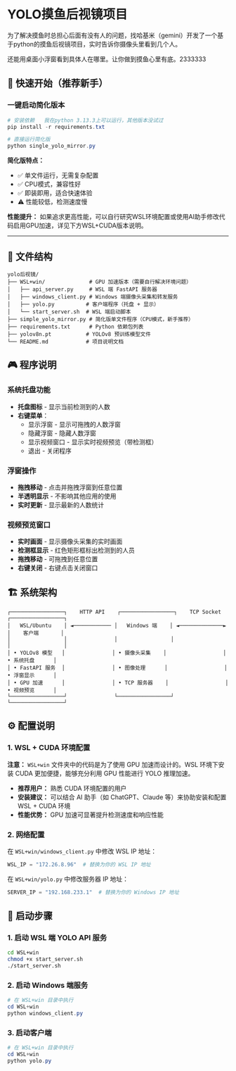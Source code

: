 # YOLO摸鱼后视镜项目

为了解决摸鱼时总担心后面有没有人的问题，找哈基米（gemini）开发了一个基于python的摸鱼后视镜项目，实时告诉你摄像头里看到几个人。

还能用桌面小浮窗看到具体人在哪里。让你做到摸鱼心里有底。2333333

## 🚀 快速开始（推荐新手）

### 一键启动简化版本
```powershell
# 安装依赖   我在python 3.13.3上可以运行，其他版本没试过
pip install -r requirements.txt

# 直接运行简化版
python single_yolo_mirror.py
```

**简化版特点：**
- ✅ 单文件运行，无需复杂配置
- ✅ CPU模式，兼容性好
- ✅ 即装即用，适合快速体验
- ⚠️ 性能较低，检测速度慢

**性能提升：** 如果追求更高性能，可以自行研究WSL环境配置或使用AI助手修改代码启用GPU加速，详见下方WSL+CUDA版本说明。

---

## 📁 文件结构

```
yolo后视镜/
├── WSL+win/              # GPU 加速版本（需要自行解决环境问题）
│   ├── api_server.py     # WSL 端 FastAPI 服务器
│   ├── windows_client.py # Windows 端摄像头采集和转发服务
│   ├── yolo.py          # 客户端程序（托盘 + 显示）
│   └── start_server.sh  # WSL 端启动脚本
├── simple_yolo_mirror.py # 简化版单文件程序（CPU模式，新手推荐）
├── requirements.txt      # Python 依赖包列表
├── yolov8n.pt           # YOLOv8 预训练模型文件
└── README.md            # 项目说明文档
```

## 🎮 程序说明

### 系统托盘功能

- **托盘图标** - 显示当前检测到的人数
- **右键菜单**：
  - 显示浮窗 - 显示可拖拽的人数浮窗
  - 隐藏浮窗 - 隐藏人数浮窗
  - 显示视频窗口 - 显示实时视频预览（带检测框）
  - 退出 - 关闭程序

### 浮窗操作

- **拖拽移动** - 点击并拖拽浮窗到任意位置
- **半透明显示** - 不影响其他应用的使用
- **实时更新** - 显示最新的人数统计

### 视频预览窗口

- **实时画面** - 显示摄像头采集的实时画面
- **检测框显示** - 红色矩形框标出检测到的人员
- **拖拽移动** - 可拖拽到任意位置
- **右键关闭** - 右键点击关闭窗口

## 🏗️ 系统架构

```
┌─────────────────┐    HTTP API    ┌─────────────────┐    TCP Socket    ┌─────────────────┐
│   WSL/Ubuntu    │ ◄──────────── │   Windows 端    │ ◄──────────────► │    客户端       │
│                 │               │                 │                  │                 │
│ • YOLOv8 模型   │               │ • 摄像头采集    │                  │ • 系统托盘      │
│ • FastAPI 服务  │               │ • 图像处理      │                  │ • 浮窗显示      │
│ • GPU 加速      │               │ • TCP 服务器    │                  │ • 视频预览      │
└─────────────────┘               └─────────────────┘                  └─────────────────┘
```
## ⚙️ 配置说明

### 1. WSL + CUDA 环境配置

**注意：** `WSL+win` 文件夹中的代码是为了使用 GPU 加速而设计的。WSL 环境下安装 CUDA 更加便捷，能够充分利用 GPU 性能进行 YOLO 推理加速。

- **推荐用户：** 熟悉 CUDA 环境配置的用户
- **安装建议：** 可以结合 AI 助手（如 ChatGPT、Claude 等）来协助安装和配置 WSL + CUDA 环境
- **性能优势：** GPU 加速可显著提升检测速度和响应性能

### 2. 网络配置

在 `WSL+win/windows_client.py` 中修改 WSL IP 地址：

```python
WSL_IP = "172.26.8.96"  # 替换为你的 WSL IP 地址
```

在 `WSL+win/yolo.py` 中修改服务器 IP 地址：

```python
SERVER_IP = "192.168.233.1"  # 替换为你的 Windows IP 地址
```


## 🚀 启动步骤

### 1. 启动 WSL 端 YOLO API 服务

```bash
cd WSL+win
chmod +x start_server.sh
./start_server.sh
```

### 2. 启动 Windows 端服务

```powershell
# 在 WSL+win 目录中执行
cd WSL+win
python windows_client.py
```

### 3. 启动客户端

```powershell
# 在 WSL+win 目录中执行
cd WSL+win
python yolo.py
```


